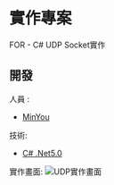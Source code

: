 # 實作專案

FOR - C# UDP Socket實作

## 開發

人員 :

- [MinYou](https://github.com/minyou08042)

技術:

- [C# .Net5.0](https://docs.microsoft.com/zh-tw/dotnet/api/system.net.sockets.socket?view=net-5.0)

實作畫面:
![UDP實作畫面](https://user-images.githubusercontent.com/57974447/116047125-570a3200-a6a6-11eb-8d47-b88284f509ea.jpg)

